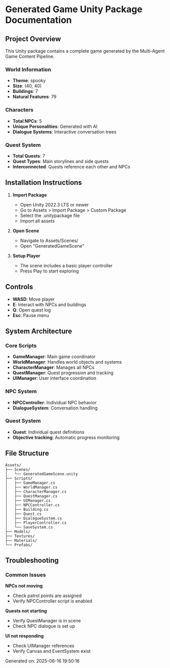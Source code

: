 # Generated Game Unity Package Documentation

## Project Overview
This Unity package contains a complete game generated by the Multi-Agent Game Content Pipeline.

### World Information
- **Theme**: spooky
- **Size**: (40, 40)
- **Buildings**: 7
- **Natural Features**: 79

### Characters
- **Total NPCs**: 5
- **Unique Personalities**: Generated with AI
- **Dialogue Systems**: Interactive conversation trees

### Quest System
- **Total Quests**: 7
- **Quest Types**: Main storylines and side quests
- **Interconnected**: Quests reference each other and NPCs

## Installation Instructions

1. **Import Package**
   - Open Unity 2022.3 LTS or newer
   - Go to Assets > Import Package > Custom Package
   - Select the .unitypackage file
   - Import all assets

2. **Open Scene**
   - Navigate to Assets/Scenes/
   - Open "GeneratedGameScene"

3. **Setup Player**
   - The scene includes a basic player controller
   - Press Play to start exploring

## Controls

- **WASD**: Move player
- **E**: Interact with NPCs and buildings
- **Q**: Open quest log
- **Esc**: Pause menu

## System Architecture

### Core Scripts
- **GameManager**: Main game coordinator
- **WorldManager**: Handles world objects and systems
- **CharacterManager**: Manages all NPCs
- **QuestManager**: Quest progression and tracking
- **UIManager**: User interface coordination

### NPC System
- **NPCController**: Individual NPC behavior
- **DialogueSystem**: Conversation handling

### Quest System
- **Quest**: Individual quest definitions
- **Objective tracking**: Automatic progress monitoring

## File Structure
```
Assets/
├── Scenes/
│   └── GeneratedGameScene.unity
├── Scripts/
│   ├── GameManager.cs
│   ├── WorldManager.cs
│   ├── CharacterManager.cs
│   ├── QuestManager.cs
│   ├── UIManager.cs
│   ├── NPCController.cs
│   ├── Building.cs
│   ├── Quest.cs
│   ├── DialogueSystem.cs
│   ├── PlayerController.cs
│   └── SaveSystem.cs
├── Models/
├── Textures/
├── Materials/
└── Prefabs/
```

## Troubleshooting

### Common Issues

**NPCs not moving**
- Check patrol points are assigned
- Verify NPCController script is enabled

**Quests not starting**
- Verify QuestManager is in scene
- Check NPC dialogue is set up

**UI not responding**
- Check UIManager references
- Verify Canvas and EventSystem exist

Generated on: 2025-06-16 19:50:16
